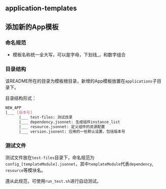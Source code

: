 application-templates
---------------------

## 添加新的App模板

### 命名规范

* 模板名称统一全大写，可以是字母，下划线_，和数字组合


### 目录结构

该README所在的目录为模板根目录，新增的App模板放置在`applications`子目录下。

目录结构形式：

```bash
NEW_APP
|___ [版本号]
      |___ test-files: 测试目录
      |___ dependency.jsonnet: 生成组件instance_list
      |___ resource.jsonnet: 定义组件的资源配置
      |___ version.jsonent: 应用的一些默认设置，包括版本号
```

### 测试文件

测试文件放在`test-files`目录下，命名规范为`config_[templateModule].jsonnet`，其中`templateModule`代表`dependency`, `resource`等模块名。

遵从此规范，可使用`run_test.sh`进行自动测试。


